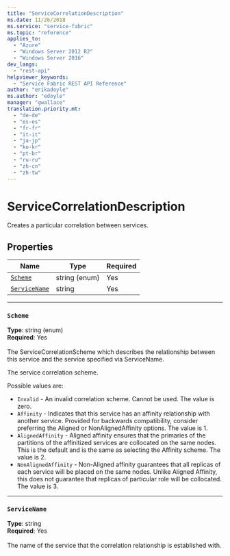 ```yaml
---
title: "ServiceCorrelationDescription"
ms.date: 11/26/2018
ms.service: "service-fabric"
ms.topic: "reference"
applies_to: 
  - "Azure"
  - "Windows Server 2012 R2"
  - "Windows Server 2016"
dev_langs: 
  - "rest-api"
helpviewer_keywords: 
  - "Service Fabric REST API Reference"
author: "erikadoyle"
ms.author: "edoyle"
manager: "gwallace"
translation.priority.mt: 
  - "de-de"
  - "es-es"
  - "fr-fr"
  - "it-it"
  - "ja-jp"
  - "ko-kr"
  - "pt-br"
  - "ru-ru"
  - "zh-cn"
  - "zh-tw"
---
```

# ServiceCorrelationDescription

Creates a particular correlation between services.

## Properties
| Name | Type | Required |
| --- | --- | --- |
| [`Scheme`](#scheme) | string (enum) | Yes |
| [`ServiceName`](#servicename) | string | Yes |

____
### `Scheme`
__Type__: string (enum) <br/>
__Required__: Yes<br/>
<br/>
The ServiceCorrelationScheme which describes the relationship between this service and the service specified via ServiceName.

The service correlation scheme.

Possible values are: 

  - `Invalid` - An invalid correlation scheme. Cannot be used. The value is zero.
  - `Affinity` - Indicates that this service has an affinity relationship with another service. Provided for backwards compatibility, consider preferring the Aligned or NonAlignedAffinity options. The value is 1.
  - `AlignedAffinity` - Aligned affinity ensures that the primaries of the partitions of the affinitized services are collocated on the same nodes. This is the default and is the same as selecting the Affinity scheme. The value is 2.
  - `NonAlignedAffinity` - Non-Aligned affinity guarantees that all replicas of each service will be placed on the same nodes. Unlike Aligned Affinity, this does not guarantee that replicas of particular role will be collocated. The value is 3.



____
### `ServiceName`
__Type__: string <br/>
__Required__: Yes<br/>
<br/>
The name of the service that the correlation relationship is established with.
